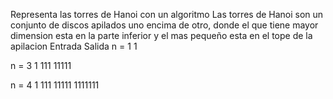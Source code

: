 Representa las torres de Hanoi con un algoritmo
Las torres de Hanoi son un conjunto de discos apilados uno encima de otro,
donde el que tiene mayor dimension esta en la parte inferior y el mas pequeño esta en el tope de la apilacion
Entrada		Salida
n = 1		  1


n = 3		  1 
             111
            11111
		   
 
n = 4    	   1 
              111
             11111
			1111111
